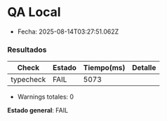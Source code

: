 # QA Local

- Fecha: 2025-08-14T03:27:51.062Z

### Resultados

| Check | Estado | Tiempo(ms) | Detalle |
|-------|--------|------------|---------|
| typecheck | FAIL | 5073 |  |

- Warnings totales: 0

**Estado general**: FAIL